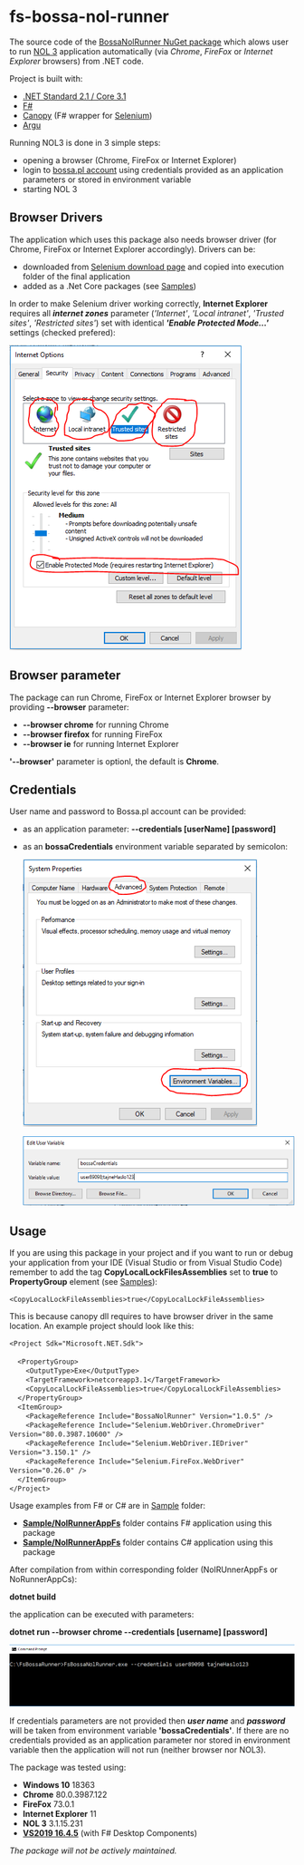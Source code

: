 # fs-bossa-nol-runner

The source code of the [BossaNolRunner NuGet package](https://www.nuget.org/packages/BossaNolRunner/) which alows user to run [NOL 3](http://bossa.pl/oferta/internet/pomoc/nol/) application automatically (via *Chrome*, *FireFox* or *Internet Explorer* browsers) from .NET code.

Project is built with:

* [.NET Standard 2.1 / Core 3.1](https://dotnet.microsoft.com/download/dotnet-core/3.1/)
* [F#](https://fsharp.org)
* [Canopy](https://lefthandedgoat.github.io/canopy/) (F# wrapper for [Selenium](https://www.seleniumhq.org/))
* [Argu](http://fsprojects.github.io/Argu/)

Running NOL3 is done in 3 simple steps:

* opening a browser (Chrome, FireFox or Internet Explorer)
* login to [bossa.pl account](https://www.bossa.pl) using credentials provided as an application parameters or stored in environment variable
* starting NOL 3

## Browser Drivers

The application which uses this package also needs browser driver (for Chrome, FireFox or Internet Explorer accordingly). Drivers can be:

* downloaded from [Selenium download page](https://www.seleniumhq.org/download/) and copied into execution folder of the final application
* added as a .Net Core packages (see [Samples](https://github.com/zbigniew-gajewski/bossa-nol-runner/tree/master/Samples))

In order to make Selenium driver working correctly, **Internet Explorer** requires all ***internet zones*** parameter (*'Internet'*, *'Local intranet'*, *'Trusted sites'*, *'Restricted sites'*) set with identical ***'Enable Protected Mode...'*** settings (checked prefered):

![IeSettings](docs/assets/BrowserSettings.png)

## Browser parameter

The package can run Chrome, FireFox or Internet Explorer browser by providing **--browser** parameter:

* **--browser chrome** for running Chrome
* **--browser firefox** for running FireFox
* **--browser ie** for running Internet Explorer

**'--browser'** parameter is optionl, the default is **Chrome**.

## Credentials

User name and password to Bossa.pl account can be provided:

* as an application parameter: **--credentials [userName] [password]**
* as an **bossaCredentials** environment variable separated by semicolon:
  
  ![EnvironmentVariables](docs/assets/EnvironmentVariables.png)

  ![BossaCredentials](docs/assets/BossaCredentials.png)


## Usage

If you are using this package in your project and if you want to run or debug your application from your IDE (Visual Studio or from Visual Studio Code) remember to add the tag **CopyLocalLockFilesAssemblies** set to **true** to **PropertyGroup** element (see [Samples](https://github.com/zbigniew-gajewski/bossa-nol-runner/blob/master/Samples/NolRunnerAppCs/NolRunnerAppCs.csproj)):

```
<CopyLocalLockFileAssemblies>true</CopyLocalLockFileAssemblies>
```

This is because canopy dll requires to have browser driver in the same location. An example project should look like this:

```
<Project Sdk="Microsoft.NET.Sdk">

  <PropertyGroup>
    <OutputType>Exe</OutputType>
    <TargetFramework>netcoreapp3.1</TargetFramework>
    <CopyLocalLockFileAssemblies>true</CopyLocalLockFileAssemblies>
  </PropertyGroup>
  <ItemGroup>
    <PackageReference Include="BossaNolRunner" Version="1.0.5" />
    <PackageReference Include="Selenium.WebDriver.ChromeDriver" Version="80.0.3987.10600" />
    <PackageReference Include="Selenium.WebDriver.IEDriver" Version="3.150.1" />
    <PackageReference Include="Selenium.FireFox.WebDriver" Version="0.26.0" />
  </ItemGroup> 
</Project>
```

Usage examples from F# or C# are in [Sample](https://github.com/zbigniew-gajewski/bossa-nol-runner/tree/master/Samples) folder:

* **[Sample/NolRunnerAppFs](https://github.com/zbigniew-gajewski/bossa-nol-runner/tree/master/Samples/NolRunnerAppFs)** folder contains F# application using this package
* **[Sample/NolRunnerAppFs](https://github.com/zbigniew-gajewski/bossa-nol-runner/tree/master/Samples/NolRunnerAppCs)** folder contains C# application using this package

After compilation from within corresponding folder (NolRUnnerAppFs or NoRunnerAppCs):
  
  **dotnet build**

  the application can be executed with parameters:

  **dotnet  run   --browser  chrome   --credentials  [username]  [password]**

  ![Parameters](docs/assets/FsBossaNolRunnerExe.png)
  
  If credentials parameters are not provided then ***user name*** and ***password*** will be taken from environment variable **'bossaCredentials'**. If there are no credentials provided as an application parameter nor stored in environment variable then the application will not run (neither browser nor NOL3).

The package was tested using:

* **Windows 10** 18363
* **Chrome**  80.0.3987.122
* **FireFox** 73.0.1
* **Internet Explorer** 11
* **NOL 3** 3.1.15.231
* [**VS2019 16.4.5**](https://www.visualstudio.com/pl/downloads) (with F# Desktop Components)

*The package will not be actively maintained.*
